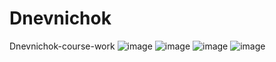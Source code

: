 # Dnevnichok
Dnevnichok-course-work
![image](https://github.com/Dsedar/Dnevnichok/assets/102414203/c2d76d2d-1832-4859-9f0e-54b1d62f2e68)
![image](https://github.com/Dsedar/Dnevnichok/assets/102414203/eec880af-81ec-4cb4-a801-7b732fedc1b7)
![image](https://github.com/Dsedar/Dnevnichok/assets/102414203/a50f80f0-ae8b-49ad-945e-544ee2bd1cef)
![image](https://github.com/Dsedar/Dnevnichok/assets/102414203/53a8f385-1e8f-4712-bb93-d6359aa70053)
